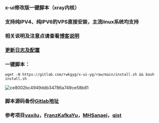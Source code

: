 ### x-ui修改版一键脚本（xray内核）

### 支持纯IPV4、纯IPV6的VPS直接安装，主流linux系统均支持

### 相关说明及注意点请查看[博客说明](https://ygkkk.blogspot.com/2023/05/reality-xui-chatgpt.html)

### [更新日志及配置](https://ygkkk.blogspot.com/2022/02/githubx-uitgacmex-uiipv4ipv6v4v6vpsvaxi.html)

### 一键脚本：
```
wget -N https://gitlab.com/rwkgyg/x-ui-yg/raw/main/install.sh && bash install.sh
```

![ce8002bc4949ddb34786a749ce58b81](https://user-images.githubusercontent.com/121604513/236723333-fb657028-b985-4157-afd1-c92843764d1d.png)

### 脚本源码备份[Gitlab地址](https://gitlab.com/rwkgyg/x-ui-yg)
### 参考项目[vaxilu](https://github.com/vaxilu/x-ui)，[FranzKafkaYu](https://github.com/FranzKafkaYu/x-ui)，[MHSanaei](https://github.com/MHSanaei/3x-ui)，[qist](https://github.com/qist/xray-ui)

